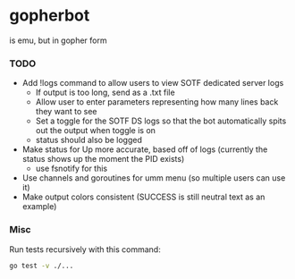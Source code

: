 # gopherbot

is emu, but in gopher form

### TODO

- Add !logs command to allow users to view SOTF dedicated server logs
    - If output is too long, send as a .txt file
    - Allow user to enter parameters representing how many lines back they want to see
    - Set a toggle for the SOTF DS logs so that the bot automatically spits out the output when toggle is on
    - status should also be logged
- Make status for Up more accurate, based off of logs (currently the status shows up the moment the PID exists)
    - use fsnotify for this
- Use channels and goroutines for umm menu (so multiple users can use it)
- Make output colors consistent (SUCCESS is still neutral text as an example)

### Misc

Run tests recursively with this command:

```bash
go test -v ./...
```
